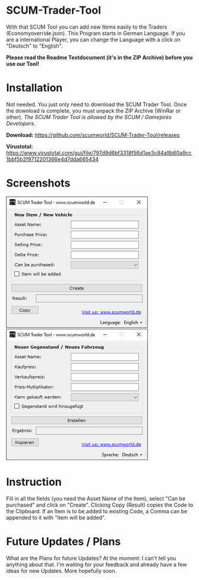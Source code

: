 # SCUM-Trader-Tool
With that SCUM Tool you can add new Items easily to the Traders (Economyoverride.json). This Program starts in German Language. If you are a international Player, you can change the Language with a click on "Deutsch" to "English".

**Please read the Readme Textdocument (it's in the ZIP Archive) before you use our Tool!**

# Installation
Not needed. You just only need to download the SCUM Trader Tool. Once the download is complete, you must unpack the ZIP Archive (WinRar or other). *The SCUM Trader Tool is allowed by the SCUM / Gamepires Developers.*

**Download:**
https://github.com/scumworld/SCUM-Trader-Tool/releases

**Virustotal:**
https://www.virustotal.com/gui/file/797d9d6bf3318f56d1ae3c84a9b60a9cc1bbf5b2f9712201366e4d7dda665434
# Screenshots
![English Version](https://github.com/scumworld/SCUM-Trader-Tool/blob/main/scum-trader-tool_english.PNG?raw=true)
![German Version](https://github.com/scumworld/SCUM-Trader-Tool/blob/main/scum-trader-tool_german.PNG?raw=true)
# Instruction
Fill in all the fields (you need the Asset Name of the Item), select "Can be purchased" and click on "Create". Clicking Copy (Result) copies the Code to the Clipboard. If an Item is to be added to existing Code, a Comma can be appended to it with "Item will be added".

# Future Updates / Plans
What are the Plans for future Updates? At the moment: I can't tell you anything about that. I'm waiting for your feedback and already have a few ideas for new Updates. More hopefully soon.
